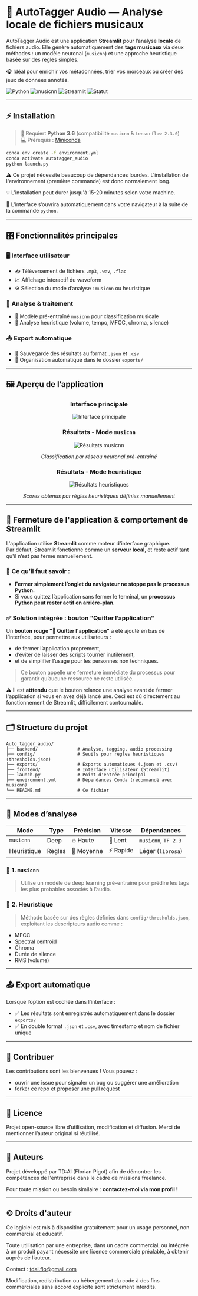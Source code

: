 # 🎵 AutoTagger Audio — Analyse locale de fichiers musicaux

AutoTagger Audio est une application **Streamlit** pour l’analyse **locale** de fichiers audio. Elle génère automatiquement des **tags musicaux** via deux méthodes : un modèle neuronal (`musicnn`) et une approche heuristique basée sur des règles simples.

🎧 Idéal pour enrichir vos métadonnées, trier vos morceaux ou créer des jeux de données annotés.

![Python](https://img.shields.io/badge/Python-3.6-blue)
![musicnn](https://img.shields.io/badge/Musicnn-0.1.0-orange)
![Streamlit](https://img.shields.io/badge/Streamlit-1.10.0-red)
![Statut](https://img.shields.io/badge/Statut-Fonctionnel-brightgreen)

---

## ⚡ Installation

> 🎯 Requiert **Python 3.6** (compatibilité `musicnn` & `tensorflow 2.3.0`)  
> 💻 Prérequis : [Miniconda](https://docs.conda.io/en/latest/miniconda.html)

```bash
conda env create -f environment.yml
conda activate autotagger_audio
python launch.py
```
⚠️ Ce projet nécessite beaucoup de dépendances lourdes. L'installation de l'environnement (première commande) est donc normalement long.

💡 L'installation peut durer jusqu'à 15-20 minutes selon votre machine.

🚀 L’interface s’ouvrira automatiquement dans votre navigateur à la suite de la commande `python`.

---

## 🎛 Fonctionnalités principales

### 🖥 Interface utilisateur
- 📥 Téléversement de fichiers `.mp3`, `.wav`, `.flac`
- 📈 Affichage interactif du waveform
- ⚙️ Sélection du mode d’analyse : `musicnn` ou heuristique

### 🧠 Analyse & traitement
- 🧠 Modèle pré-entraîné `musicnn` pour classification musicale
- 🧪 Analyse heuristique (volume, tempo, MFCC, chroma, silence)

### 📤 Export automatique
- 💾 Sauvegarde des résultats au format `.json` et `.csv`
- 📂 Organisation automatique dans le dossier `exports/`

---

## 🖼️ Aperçu de l’application

<h3 align="center">Interface principale</h3>
<p align="center">
  <img src="images/interface.png" style="max-width:800px; height:auto;" alt="Interface principale">
</p>

<h3 align="center">Résultats - Mode <code>musicnn</code></h3>
<p align="center">
  <img src="images/resultats_musicnn.png" style="max-width:300px; height:auto;" alt="Résultats musicnn">
</p>
<p align="center"><i>Classification par réseau neuronal pré-entraîné</i></p>

<h3 align="center">Résultats - Mode heuristique</h3>
<p align="center">
  <img src="images/resultats_heuristique.png" style="max-width:700px; height:auto;" alt="Résultats heuristiques">
</p>
<p align="center"><i>Scores obtenus par règles heuristiques définies manuellement</i></p>

---

## 🛑 Fermeture de l'application & comportement de Streamlit

L'application utilise **Streamlit** comme moteur d'interface graphique.  
Par défaut, Streamlit fonctionne comme un **serveur local**, et reste actif tant qu'il n’est pas fermé manuellement.

### 🧠 Ce qu’il faut savoir :

- **Fermer simplement l’onglet du navigateur ne stoppe pas le processus Python.**
- Si vous quittez l’application sans fermer le terminal, un **processus Python peut rester actif en arrière-plan**.

### ✅ Solution intégrée : bouton "Quitter l’application"

Un **bouton rouge "🛑 Quitter l'application"** a été ajouté en bas de l’interface, pour permettre aux utilisateurs :
- de fermer l’application proprement,
- d’éviter de laisser des scripts tourner inutilement,
- et de simplifier l’usage pour les personnes non techniques.

> Ce bouton appelle une fermeture immédiate du processus pour garantir qu’aucune ressource ne reste utilisée.

⚠️ Il est **atttendu** que le bouton relance une analyse avant de fermer l'application si vous en avez déjà lancé une. Ceci est dû directement au fonctionnement de Streamlit, difficilement contournable.

---

## 🗂️ Structure du projet

```
Auto_tagger_audio/
├── backend/               # Analyse, tagging, audio processing
├── config/                # Seuils pour règles heuristiques (thresholds.json)
├── exports/               # Exports automatiques (.json et .csv)
├── frontend/              # Interface utilisateur (Streamlit)
├── launch.py              # Point d'entrée principal
├── environment.yml        # Dépendances Conda (recommandé avec musicnn)
└── README.md              # Ce fichier
```

---

## 🧠 Modes d’analyse

| Mode         | Type       | Précision | Vitesse | Dépendances         |
|--------------|------------|-----------|---------|---------------------|
| `musicnn`    | Deep       | 🔥 Haute  | 🐢 Lent  | `musicnn`, `TF 2.3` |
| Heuristique  | Règles     | 🧪 Moyenne| ⚡ Rapide| Léger (`librosa`)   |

### 🎼 1. `musicnn`
> Utilise un modèle de deep learning pré-entraîné pour prédire les tags les plus probables associés à l’audio.

### 🧪 2. Heuristique
> Méthode basée sur des règles définies dans `config/thresholds.json`, exploitant les descripteurs audio comme :
- MFCC
- Spectral centroid
- Chroma
- Durée de silence
- RMS (volume)

---

## 📤 Export automatique

Lorsque l’option est cochée dans l’interface :

- ✅ Les résultats sont enregistrés automatiquement dans le dossier `exports/`
- ✅ En double format `.json` et `.csv`, avec timestamp et nom de fichier unique

---

## 🤝 Contribuer

Les contributions sont les bienvenues ! Vous pouvez :
- ouvrir une issue pour signaler un bug ou suggérer une amélioration
- forker ce repo et proposer une pull request

---

## 📄 Licence

Projet open-source libre d’utilisation, modification et diffusion. Merci de mentionner l’auteur original si réutilisé.

---

## 📌 Auteurs

Projet développé par TD:AI (Florian Pigot) afin de démontrer les compétences de l'entreprise dans le cadre de missions freelance.

Pour toute mission ou besoin similaire : **contactez-moi via mon profil !**

---

## ©️ Droits d'auteur

Ce logiciel est mis à disposition gratuitement pour un usage personnel, non commercial et éducatif.

Toute utilisation par une entreprise, dans un cadre commercial, ou intégrée à un produit payant nécessite une licence commerciale préalable, à obtenir auprès de l’auteur.

Contact : tdai.flo@gmail.com

Modification, redistribution ou hébergement du code à des fins commerciales sans accord explicite sont strictement interdits.